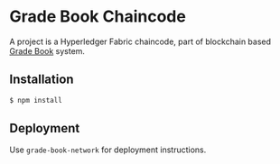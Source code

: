 # Grade Book Chaincode

A project is a Hyperledger Fabric chaincode, part of blockchain based [Grade Book](https://github.com/konradr33/grade-book-network) system.

## Installation

```bash
$ npm install
```

## Deployment

Use `grade-book-network` for deployment instructions.
